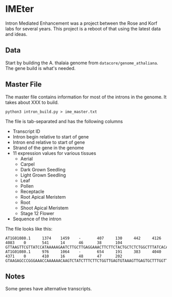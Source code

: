 IMEter
======

Intron Mediated Enhancement was a project between the Rose and Korf labs for several years. This project is a reboot of that using the latest data and ideas.

## Data ##

Start by building the A. thalaia genome from `datacore/genome_athaliana`. The gene build is what's needed.

## Master File ##

The master file contains information for most of the introns in the genome. It takes about XXX to build.

	python3 intron_build.py > ime_master.txt

The file is tab-separated and has the following columns

+ Transcript ID
+ Intron begin relative to start of gene
+ Intron end relative to start of gene
+ Strand of the gene in the genome
+ 11 expression values for various tissues
	+ Aerial
	+ Carpel
	+ Dark Grown Seedling
	+ Light Grown Seedling
	+ Leaf
	+ Pollen
	+ Receptacle
	+ Root Apical Meristem
	+ Root
	+ Shoot Apical Meristem
	+ Stage 12 Flower
+ Sequence of the intron

The file looks like this:

	AT1G01080.1     1374    1459    -       407     130     442     4126    4083    0       541     14      46      38      104     GTTAAGTTCGTTATCCATAAAAAGAATCTTGCTTGAGGAAACTTCTTCTACTGCTCTCTGGCTTTATCACAATCTCTCTTTTGCAG
	AT1G01080.1     976     1064    -       654     191     383     4040    4371    0       410     16      48      47      202     GTAAGAGCCCGGGAAACCAAAAAACAAGTCTATCTTTCTTCTGGTTGAGTGTAAAGTTGAGTGCTTTGGTTTTGTTGCTATATATGAAG

## Notes ##

Some genes have alternative transcripts.


	
	
	
	
	
